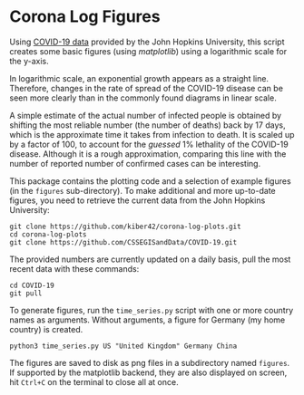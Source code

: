 # Corona Log Figures

Using [COVID-19 data](https://github.com/CSSEGISandData/COVID-19/tree/master/csse_covid_19_data/csse_covid_19_time_series "Github page from which tables with virus data in csv format can be downloaded") provided by the John Hopkins University, this script creates some basic figures (using *matplotlib*) using a logarithmic scale for the y-axis.

In logarithmic scale, an exponential growth appears as a straight line.  Therefore, changes in the rate of spread of the COVID-19 disease can be seen more clearly than in the commonly found diagrams in linear scale.

A simple estimate of the actual number of infected people is obtained by shifting the most reliable number (the number of deaths) back by 17 days, which is the approximate time it takes from infection to death.  It is scaled up by a factor of 100, to account for the *guessed* 1% lethality of the COVID-19 disease.  Although it is a rough approximation, comparing this line with the number of reported number of confirmed cases can be interesting.

This package contains the plotting code and a selection of example figures (in the `figures` sub-directory).  To make additional and more up-to-date figures, you need to retrieve the current data from the John Hopkins University:
```
git clone https://github.com/kiber42/corona-log-plots.git
cd corona-log-plots
git clone https://github.com/CSSEGISandData/COVID-19.git
```

The provided numbers are currently updated on a daily basis, pull the most recent data with these commands:
```
cd COVID-19
git pull
```

To generate figures, run the `time_series.py` script with one or more country names as arguments.  Without arguments, a figure for Germany (my home country) is created.
```
python3 time_series.py US "United Kingdom" Germany China
```

The figures are saved to disk as png files in a subdirectory named `figures`.  If supported by the matplotlib backend, they are also displayed on screen, hit `Ctrl+C` on the terminal to close all at once.
